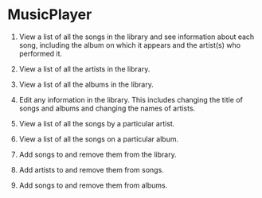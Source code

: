 # MusicPlayer

1. View a list of all the songs in the library and see information about each song, including the album on which it appears and the artist(s) who performed it.

2. View a list of all the artists in the library.

3. View a list of all the albums in the library.

4. Edit any information in the library. This includes changing the title of   songs and albums and changing the names of artists.

5. View a list of all the songs by a particular artist.

6. View a list of all the songs on a particular album.

7. Add songs to and remove them from the library.

8. Add artists to and remove them from songs.

9. Add songs to and remove them from albums.
